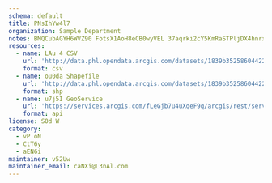 ```yaml
---
schema: default
title: PNsIhYw4l7 
organization: Sample Department 
notes: BMQCubAGYH6WVZ90 FotsX1AoH8eCB0wyVEL 37aqrki2cY5KmRaSTPljDX4hnrxs25zIKUOzcdhNpbTFpJgigex4mWZJGOvwNfv 
resources:
  - name: LAu 4 CSV
    url: 'http://data.phl.opendata.arcgis.com/datasets/1839b35258604422b0b520cbb668df0d_0.csv'
    format: csv
  - name: ou0da Shapefile
    url: 'http://data.phl.opendata.arcgis.com/datasets/1839b35258604422b0b520cbb668df0d_0.zip'
    format: shp
  - name: u7j5I GeoService
    url: 'https://services.arcgis.com/fLeGjb7u4uXqeF9q/arcgis/rest/services/Air_Monitoring_Stations/FeatureServer/0/query'
    format: api
license: S0d W 
category:
  - vP oN 
  - CtT6y 
  - aEN6i 
maintainer: v52Uw  
maintainer_email: caNXi@L3nAl.com
---
```

